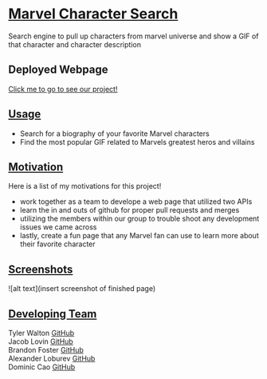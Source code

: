 # <u>**Marvel Character Search**</u>
Search engine to pull up characters from marvel universe and show a GIF of that character and character description

## Deployed Webpage
[Click me to go to see our project!](?)

## <u>**Usage**</u>

- Search for a biography of your favorite Marvel characters
- Find the most popular GIF related to Marvels greatest heros and villains

## <u>**Motivation**</u>
Here is a list of my motivations for this project!

- work together as a team to develope a web page that utilized two APIs
- learn the in and outs of github for proper pull requests and merges
- utilizing the members within our group to trouble shoot any development issues we came across
- lastly, create a fun page that any Marvel fan can use to learn more about their favorite character 

## <u>**Screenshots**</u>

![alt text](insert screenshot of finished page)

## <u>**Developing Team**</u>

Tyler Walton [GitHub](https://github.com/tylerwalton)<br/>
Jacob Lovin [GitHub](https://github.com/WRXguy2012)<br/>
Brandon Foster [GitHub](https://github.com/bmfoster5)<br/>
Alexander Loburev [GitHub](https://github.com/Beaterok)<br/>
Dominic Cao [GitHub](https://github.com/Dcao23)<br/>